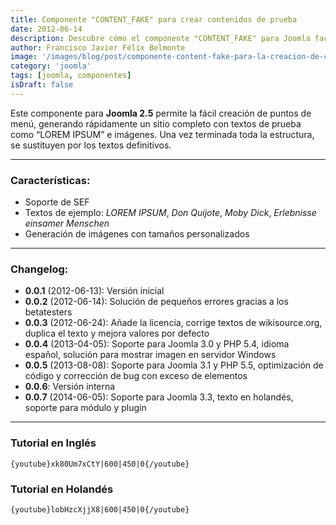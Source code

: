 ```yaml
---
title: Componente "CONTENT_FAKE" para crear contenidos de prueba
date: 2012-06-14
description: Descubre cómo el componente "CONTENT_FAKE" para Joomla facilita la creación de contenidos falsos con textos de prueba e imágenes personalizadas, optimizando el desarrollo de sitios web.
author: Francisco Javier Félix Belmonte
image: '/images/blog/post/componente-content-fake-para-la-creacion-de-contenidos-falsos.webp'
category: 'joomla'
tags: [joomla, componentes]
isDraft: false
---
```


Este componente para **Joomla 2.5** permite la fácil creación de puntos de menú, generando rápidamente un sitio completo con textos de prueba como “LOREM IPSUM” e imágenes. Una vez terminada toda la estructura, se sustituyen por los textos definitivos.

---

### Características:

- Soporte de SEF
- Textos de ejemplo: *LOREM IPSUM*, *Don Quijote*, *Moby Dick*, *Erlebnisse einsamer Menschen*
- Generación de imágenes con tamaños personalizados

---

### Changelog:

- **0.0.1** (2012-06-13): Versión inicial
- **0.0.2** (2012-06-14): Solución de pequeños errores gracias a los betatesters
- **0.0.3** (2012-06-24): Añade la licencia, corrige textos de wikisource.org, duplica el texto y mejora valores por defecto
- **0.0.4** (2013-04-05): Soporte para Joomla 3.0 y PHP 5.4, idioma español, solución para mostrar imagen en servidor Windows
- **0.0.5** (2013-08-08): Soporte para Joomla 3.1 y PHP 5.5, optimización de código y corrección de bug con exceso de elementos
- **0.0.6**: Versión interna
- **0.0.7** (2014-06-05): Soporte para Joomla 3.3, texto en holandés, soporte para módulo y plugin

---

### Tutorial en Inglés

`{youtube}xk80Um7xCtY|600|450|0{/youtube}`

### Tutorial en Holandés

`{youtube}lobHzcXjjX8|600|450|0{/youtube}`